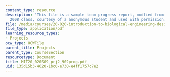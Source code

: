 ```yaml
---
content_type: resource
description: 'This file is a sample team progress report, modfied from the Spring
  2008 class, courtesy of a anonymous student and used with permission. '
file: /media/courses/20-020-introduction-to-biological-engineering-design-spring-2009/135d15b346201bc0e730e4ff1757c7e2_MIT20_020S09_prj2_902prog.pdf
file_type: application/pdf
learning_resource_types:
- Projects
ocw_type: OCWFile
parent_title: Projects
parent_type: CourseSection
resourcetype: Document
title: MIT20_020S09_prj2_902prog.pdf
uid: 135d15b3-4620-1bc0-e730-e4ff1757c7e2
---
```

